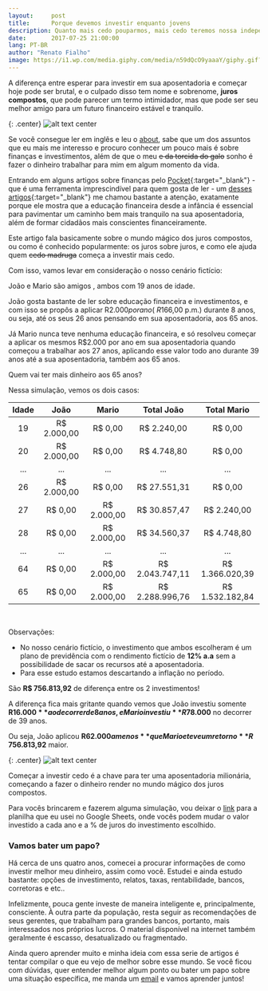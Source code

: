```yaml
---
layout:     post
title:      Porque devemos investir enquanto jovens
description: Quanto mais cedo pouparmos, mais cedo teremos nossa independência financeira e uma aposentadoria tranquila, mas como?
date:       2017-07-25 21:00:00
lang: PT-BR
author: "Renato Fialho"
image: https://i1.wp.com/media.giphy.com/media/n59dQcO9yaaaY/giphy.gif?resize=350%2C200
---
```



A diferença entre esperar para investir em sua aposentadoria e começar hoje pode ser brutal, e o culpado disso tem nome e sobrenome, **juros compostos**, que pode parecer um termo intimidador, mas que pode ser seu melhor amigo para um futuro financeiro estável e tranquilo.

{: .center}
![alt text center](https://i1.wp.com/media.giphy.com/media/n59dQcO9yaaaY/giphy.gif?resize=350%2C200 "Tio Patinhas")

Se você consegue ler em inglês e leu o [about](/about), sabe que um dos assuntos que eu mais me interesso e procuro conhecer um pouco mais é sobre finanças e investimentos, além de que o meu ~~e da torcida do galo~~ sonho é fazer o dinheiro trabalhar para mim em algum momento da vida.

Entrando em alguns artigos sobre finanças pelo [Pocket](http://getpocket.com){:target="_blank"} - que é uma ferramenta imprescindível para quem gosta de ler - um [desses artigos](https://www.daveramsey.com/blog/how-teens-can-become-millionaires){:target="_blank"} me chamou bastante a atenção, exatamente porque ele mostra que a educação financeira desde a infância é essencial para pavimentar um caminho bem mais tranquilo na sua aposentadoria, além de formar cidadãos mais conscientes financeiramente.

Este artigo fala basicamente sobre o mundo mágico dos juros compostos, ou como é conhecido popularmente: os juros sobre juros, e como ele ajuda quem ~~cedo madruga~~ começa a investir mais cedo.

Com isso, vamos levar em consideração o nosso cenário fictício:

João e Mario são amigos , ambos com 19 anos de idade.

João gosta bastante de ler sobre educação financeira e investimentos, e com isso se propôs a aplicar R$2.000 por ano (~ R$166,00 p.m.) durante 8 anos, ou seja, até os seus 26 anos pensando em sua aposentadoria, aos 65 anos.

Já Mario nunca teve nenhuma educação financeira, e só resolveu começar a aplicar os mesmos R$2.000 por ano em sua aposentadoria quando começou a trabalhar aos 27 anos, aplicando esse valor todo ano durante 39 anos até a sua aposentadoria, também aos 65 anos.

Quem vai ter mais dinheiro aos 65 anos?


Nessa simulação, vemos os dois casos:

| Idade |     João    |    Mario    |    Total João   |   Total Mario   |
|:-----:|:-----------:|:-----------:|:---------------:|:---------------:|
|   19  | R$ 2.000,00 |   R$ 0,00   |   R$ 2.240,00   |     R$ 0,00     |
|   20  | R$ 2.000,00 |   R$ 0,00   |   R$ 4.748,80   |     R$ 0,00     |
|  ...  |     ...     |     ...     |       ...       |       ...       |
|   26  | R$ 2.000,00 |   R$ 0,00   |   R$ 27.551,31  |     R$ 0,00     |
|   27  |   R$ 0,00   | R$ 2.000,00 |   R$ 30.857,47  |   R$ 2.240,00   |
|   28  |   R$ 0,00   | R$ 2.000,00 |   R$ 34.560,37  |   R$ 4.748,80   |
|  ...  |     ...     |     ...     |       ...       |       ...       |
|   64  |   R$ 0,00   | R$ 2.000,00 | R$ 2.043.747,11 | R$ 1.366.020,39 |
|   65  |   R$ 0,00   | R$ 2.000,00 | R$ 2.288.996,76 | R$ 1.532.182,84 |

<br/>

Observações:

- No nosso cenário fictício, o investimento que ambos escolheram é um plano de previdência com o rendimento fictício de **12% a.a** sem a possibilidade de sacar os recursos até a aposentadoria.
- Para esse estudo estamos descartando a inflação no período.

São **R$ 756.813,92** de diferença entre os 2 investimentos!

A diferença fica mais gritante quando vemos que João investiu somente **R$16.000** ao decorrer de 8 anos, e Mario investiu **R$78.000** no decorrer de 39 anos.

Ou seja, João aplicou **R$62.000 a menos** que Mario e teve um retorno **R$ 756.813,92** maior.

{: .center}
![alt text center](https://media.giphy.com/media/h0MTqLyvgG0Ss/giphy.gif "Swag Rich")




Começar a investir cedo é a chave para ter uma aposentadoria milionária, começando a fazer o dinheiro render no mundo mágico dos juros compostos.

Para vocês brincarem e fazerem alguma simulação, vou deixar o [link](https://docs.google.com/spreadsheets/d/1R7gFu3uAe0YlbF0r22Dyntfe5QborbMam11UZrqqqaU/edit?usp=sharing) para a planilha que eu usei no Google Sheets, onde vocês podem mudar o valor investido a cada ano e a % de juros do investimento escolhido.


### Vamos bater um papo?

Há cerca de uns quatro anos, comecei a procurar informações de como investir melhor meu dinheiro, assim como você. Estudei e ainda estudo bastante: opções de investimento, relatos, taxas, rentabilidade, bancos, corretoras e etc..

Infelizmente, pouca gente investe de maneira inteligente e, principalmente, consciente. À outra parte da população, resta seguir as recomendações de seus gerentes, que trabalham para grandes bancos, portanto, mais interessados nos próprios lucros. O material disponível na internet também geralmente é escasso, desatualizado ou fragmentado.

Ainda quero aprender muito e minha ideia com essa serie de artigos é tentar compilar o que eu vejo de melhor sobre esse mundo. Se você ficou com dúvidas, quer entender melhor algum ponto ou bater um papo sobre uma situação específica, me manda um [email](/contact) e vamos aprender juntos!




